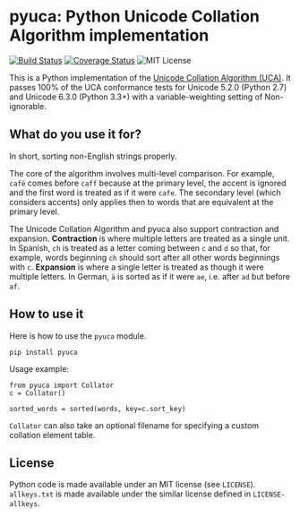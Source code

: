 # pyuca: Python Unicode Collation Algorithm implementation

[![Build Status](http://img.shields.io/travis/jtauber/pyuca.svg)](https://travis-ci.org/jtauber/pyuca)
[![Coverage Status](http://img.shields.io/coveralls/jtauber/pyuca.svg)](https://coveralls.io/r/jtauber/pyuca?branch=master)
![MIT License](http://img.shields.io/badge/license-MIT-brightgreen.svg)

This is a Python implementation of the
[Unicode Collation Algorithm (UCA)](http://unicode.org/reports/tr10/). It
passes 100% of the UCA conformance tests for Unicode 5.2.0 (Python 2.7) and
Unicode 6.3.0 (Python 3.3+) with a variable-weighting setting of Non-ignorable.

## What do you use it for?

In short, sorting non-English strings properly.

The core of the algorithm involves multi-level comparison. For example,
``café`` comes before ``caff`` because at the primary level, the accent is
ignored and the first word is treated as if it were ``cafe``. The secondary
level (which considers accents) only applies then to words that are equivalent
at the primary level.

The Unicode Collation Algorithm and pyuca also support contraction and
expansion. **Contraction** is where multiple letters are treated as a single
unit. In Spanish, ``ch`` is treated as a letter coming between ``c`` and ``d``
so that, for example, words beginning ``ch`` should sort after all other words
beginnings with ``c``. **Expansion** is where a single letter is treated as
though it were multiple letters. In German, ``ä`` is sorted as if it were
``ae``, i.e. after ``ad`` but before ``af``.

## How to use it

Here is how to use the ``pyuca`` module.

    pip install pyuca

Usage example:

    from pyuca import Collator
    c = Collator()

    sorted_words = sorted(words, key=c.sort_key)

``Collator`` can also take an optional filename for specifying a custom
collation element table.

## License

Python code is made available under an MIT license (see `LICENSE`).
`allkeys.txt` is made available under the similar license defined in
`LICENSE-allkeys`.
